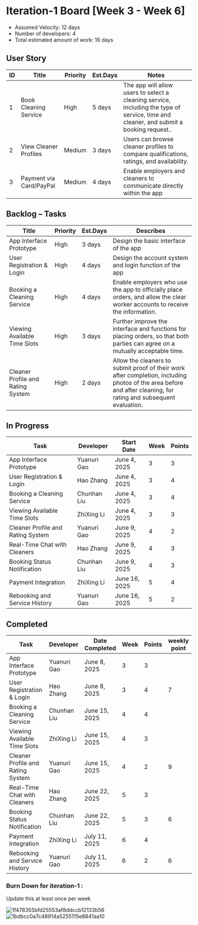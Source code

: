 # Iteration-1 Board [Week 3 - Week 6] 

* Assumed Velocity: 12 days
* Number of developers: 4
* Total estimated amount of work: 16 days
## User Story

| ID    | Title                                             | Priority  | Est.Days  | Notes                                |
| --    | --------------------------------------------------| --------  | --------- | ------------------------------------ |
| 1     | Book Cleaning Service                             | High      |   5 days  | The app will allow users to select a cleaning service, including the type of service, time and cleaner, and submit a booking request..|
| 2     | View Cleaner Profiles                             | Medium    |   3 days  | Users can browse cleaner profiles to compare qualifications, ratings, and availability.|
| 3     | Payment via Card/PayPal                           | Medium    |   4 days  | Enable employers and cleaners to communicate directly within the app  |

## Backlog – Tasks

| Title                                             | Priority  | Est.Days   | Describes                            |
| --------------------------------------------------| ------    |  --------  | ------------------------------------ |
| App Interface Prototype                           |   High    |  3 days    | Design the basic interface of the app|
| User Registration & Login                         |   High    |  4 days    | Design the account system and login function of the app|
| Booking a Cleaning Service                        |   High    |  4 days    | Enable employers who use the app to officially place orders, and allow the clear worker accounts to receive the information.|
| Viewing Available Time Slots                      |   High    |  3 days    | Further improve the interface and functions for placing orders, so that both parties can agree on a mutually acceptable time.|
| Cleaner Profile and Rating System                 |   High    |  2 days    | Allow the cleaners to submit proof of their work after completion, including photos of the area before and after cleaning, for rating and subsequent evaluation.|
## In Progress

| Task                                      | Developer     | Start Date        |   Week    |  Points   |
| ----------------------------------------- | --------------| -------------     | --------- | --------- |
| App Interface Prototype                   |  Yuanuri Gao  | June 4, 2025      |    3      |     3     |
| User Registration & Login                 |  Hao Zhang    | June 4, 2025      |    3      |     4     |
| Booking a Cleaning Service                |  Chunhan Liu  | June 4, 2025      |    3      |     4     |
| Viewing Available Time Slots              |  ZhiXing Li   | June 4, 2025      |    3      |     3     |
| Cleaner Profile and Rating System         |  Yuanuri Gao  | June 9, 2025      |    4      |     2     |
| Real-Time Chat with Cleaners              |  Hao Zhang    | June 9, 2025      |    4      |     3     |
| Booking Status Notification               |  Chunhan Liu  | June 9, 2025      |    4      |     3     |
| Payment Integration                       |  ZhiXing Li   | June 16, 2025     |    5      |     4     |
| Rebooking and Service History             |  Yuanuri Gao  | June 16, 2025     |    5      |     2     |


## Completed
| Task                                      | Developer     | Date Completed    |   Week    |  Points   | weekly point  |
| ----------------------------------------- | --------------| -------------     | -------   |  -------  | ------------- |
| App Interface Prototype                   |  Yuanuri Gao  | June 8, 2025      |     3     |     3     |               |
| User Registration & Login                 |  Hao Zhang    | June 8, 2025      |     3     |     4     |       7       |
| Booking a Cleaning Service                |  Chunhan Liu  | June 15, 2025     |     4     |     4     |               |
| Viewing Available Time Slots              |  ZhiXing Li   | June 15, 2025     |     4     |     3     |               |
| Cleaner Profile and Rating System         |  Yuanuri Gao  | June 15, 2025     |     4     |     2     |       9       |
| Real-Time Chat with Cleaners              |  Hao Zhang    | June 22, 2025     |     5     |     3     |               |
| Booking Status Notification               |  Chunhan Liu  | June 22, 2025     |     5     |     3     |       6       |
| Payment Integration                       |  ZhiXing Li   | July 11, 2025     |     6     |     4     |               |
| Rebooking and Service History             |  Yuanuri Gao  | July 11, 2025     |     6     |     2     |       6       |


### Burn Down for iteration-1 :
Update this at least once per week

![1f478355bfd25553af8ddccb12133b56](https://github.com/user-attachments/assets/9c38bf2f-a8db-48e7-89eb-4ac2cb0a6dd3)
![1bdbcc0a7c48914a5255115e8841aa10](https://github.com/user-attachments/assets/f35b4669-0483-4f1a-b51d-d0ad222182f6)


